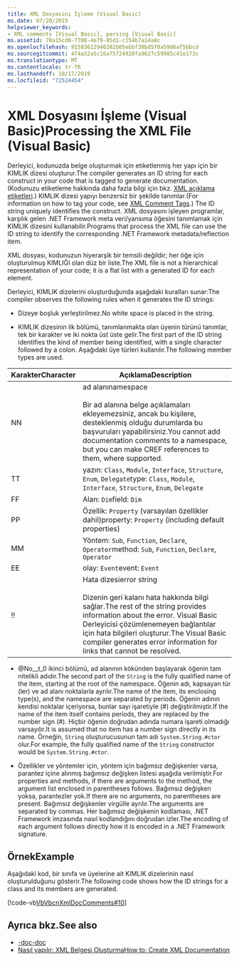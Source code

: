 ```yaml
---
title: XML Dosyasını İşleme (Visual Basic)
ms.date: 07/20/2015
helpviewer_keywords:
- XML comments [Visual Basic], parsing [Visual Basic]
ms.assetid: 78a15cd0-7708-4e79-85d1-c154b7a14a8c
ms.openlocfilehash: 91583612940282b05ebbf38bd5f0a59d6af5bbcd
ms.sourcegitcommit: 4f4a32a5c16a75724920fa9627c59985c41e173c
ms.translationtype: MT
ms.contentlocale: tr-TR
ms.lasthandoff: 10/17/2019
ms.locfileid: "72524454"
---
```

# <a name="processing-the-xml-file-visual-basic"></a><span data-ttu-id="43753-102">XML Dosyasını İşleme (Visual Basic)</span><span class="sxs-lookup"><span data-stu-id="43753-102">Processing the XML File (Visual Basic)</span></span>
<span data-ttu-id="43753-103">Derleyici, kodunuzda belge oluşturmak için etiketlenmiş her yapı için bir KIMLIK dizesi oluşturur.</span><span class="sxs-lookup"><span data-stu-id="43753-103">The compiler generates an ID string for each construct in your code that is tagged to generate documentation.</span></span> <span data-ttu-id="43753-104">(Kodunuzu etiketleme hakkında daha fazla bilgi için bkz. [XML açıklama etiketleri](../../../visual-basic/language-reference/xmldoc/index.md).) KIMLIK dizesi yapıyı benzersiz bir şekilde tanımlar.</span><span class="sxs-lookup"><span data-stu-id="43753-104">(For information on how to tag your code, see [XML Comment Tags](../../../visual-basic/language-reference/xmldoc/index.md).) The ID string uniquely identifies the construct.</span></span> <span data-ttu-id="43753-105">XML dosyasını işleyen programlar, karşılık gelen .NET Framework meta veri/yansıma öğesini tanımlamak için KIMLIK dizesini kullanabilir.</span><span class="sxs-lookup"><span data-stu-id="43753-105">Programs that process the XML file can use the ID string to identify the corresponding .NET Framework metadata/reflection item.</span></span>  
  
 <span data-ttu-id="43753-106">XML dosyası, kodunuzun hiyerarşik bir temsili değildir; her öğe için oluşturulmuş KIMLIĞI olan düz bir liste.</span><span class="sxs-lookup"><span data-stu-id="43753-106">The XML file is not a hierarchical representation of your code; it is a flat list with a generated ID for each element.</span></span>  
  
 <span data-ttu-id="43753-107">Derleyici, KIMLIK dizelerini oluşturduğunda aşağıdaki kuralları sunar:</span><span class="sxs-lookup"><span data-stu-id="43753-107">The compiler observes the following rules when it generates the ID strings:</span></span>  
  
- <span data-ttu-id="43753-108">Dizeye boşluk yerleştirilmez.</span><span class="sxs-lookup"><span data-stu-id="43753-108">No white space is placed in the string.</span></span>  
  
- <span data-ttu-id="43753-109">KIMLIK dizesinin ilk bölümü, tanımlanmakta olan üyenin türünü tanımlar, tek bir karakter ve iki nokta üst üste gelir.</span><span class="sxs-lookup"><span data-stu-id="43753-109">The first part of the ID string identifies the kind of member being identified, with a single character followed by a colon.</span></span> <span data-ttu-id="43753-110">Aşağıdaki üye türleri kullanılır.</span><span class="sxs-lookup"><span data-stu-id="43753-110">The following member types are used.</span></span>  
  
|<span data-ttu-id="43753-111">Karakter</span><span class="sxs-lookup"><span data-stu-id="43753-111">Character</span></span>|<span data-ttu-id="43753-112">Açıklama</span><span class="sxs-lookup"><span data-stu-id="43753-112">Description</span></span>|  
|---|---|  
|<span data-ttu-id="43753-113">N</span><span class="sxs-lookup"><span data-stu-id="43753-113">N</span></span>|<span data-ttu-id="43753-114">ad alanı</span><span class="sxs-lookup"><span data-stu-id="43753-114">namespace</span></span><br /><br /> <span data-ttu-id="43753-115">Bir ad alanına belge açıklamaları ekleyemezsiniz, ancak bu kişilere, desteklenmiş olduğu durumlarda bu başvuruları yapabilirsiniz.</span><span class="sxs-lookup"><span data-stu-id="43753-115">You cannot add documentation comments to a namespace, but you can make CREF references to them, where supported.</span></span>|  
|<span data-ttu-id="43753-116">T</span><span class="sxs-lookup"><span data-stu-id="43753-116">T</span></span>|<span data-ttu-id="43753-117">yazın: `Class`, `Module`, `Interface`, `Structure`, `Enum`, `Delegate`</span><span class="sxs-lookup"><span data-stu-id="43753-117">type: `Class`, `Module`, `Interface`, `Structure`, `Enum`, `Delegate`</span></span>|  
|<span data-ttu-id="43753-118">F</span><span class="sxs-lookup"><span data-stu-id="43753-118">F</span></span>|<span data-ttu-id="43753-119">Alan: `Dim`</span><span class="sxs-lookup"><span data-stu-id="43753-119">field: `Dim`</span></span>|  
|<span data-ttu-id="43753-120">P</span><span class="sxs-lookup"><span data-stu-id="43753-120">P</span></span>|<span data-ttu-id="43753-121">Özellik: `Property` (varsayılan özellikler dahil)</span><span class="sxs-lookup"><span data-stu-id="43753-121">property: `Property` (including default properties)</span></span>|  
|<span data-ttu-id="43753-122">M</span><span class="sxs-lookup"><span data-stu-id="43753-122">M</span></span>|<span data-ttu-id="43753-123">Yöntem: `Sub`, `Function`, `Declare`, `Operator`</span><span class="sxs-lookup"><span data-stu-id="43753-123">method: `Sub`, `Function`, `Declare`, `Operator`</span></span>|  
|<span data-ttu-id="43753-124">E</span><span class="sxs-lookup"><span data-stu-id="43753-124">E</span></span>|<span data-ttu-id="43753-125">olay: `Event`</span><span class="sxs-lookup"><span data-stu-id="43753-125">event: `Event`</span></span>|  
|<span data-ttu-id="43753-126">!</span><span class="sxs-lookup"><span data-stu-id="43753-126">!</span></span>|<span data-ttu-id="43753-127">Hata dizesi</span><span class="sxs-lookup"><span data-stu-id="43753-127">error string</span></span><br /><br /> <span data-ttu-id="43753-128">Dizenin geri kalanı hata hakkında bilgi sağlar.</span><span class="sxs-lookup"><span data-stu-id="43753-128">The rest of the string provides information about the error.</span></span> <span data-ttu-id="43753-129">Visual Basic Derleyicisi çözümlenemeyen bağlantılar için hata bilgileri oluşturur.</span><span class="sxs-lookup"><span data-stu-id="43753-129">The Visual Basic compiler generates error information for links that cannot be resolved.</span></span>|  
  
- <span data-ttu-id="43753-130">@No__t_0 ikinci bölümü, ad alanının kökünden başlayarak öğenin tam nitelikli adıdır.</span><span class="sxs-lookup"><span data-stu-id="43753-130">The second part of the `String` is the fully qualified name of the item, starting at the root of the namespace.</span></span> <span data-ttu-id="43753-131">Öğenin adı, kapsayan tür (ler) ve ad alanı noktalarla ayrılır.</span><span class="sxs-lookup"><span data-stu-id="43753-131">The name of the item, its enclosing type(s), and the namespace are separated by periods.</span></span> <span data-ttu-id="43753-132">Öğenin adının kendisi noktalar içeriyorsa, bunlar sayı işaretiyle (#) değiştirilmiştir.</span><span class="sxs-lookup"><span data-stu-id="43753-132">If the name of the item itself contains periods, they are replaced by the number sign (#).</span></span> <span data-ttu-id="43753-133">Hiçbir öğenin doğrudan adında numara işareti olmadığı varsayılır.</span><span class="sxs-lookup"><span data-stu-id="43753-133">It is assumed that no item has a number sign directly in its name.</span></span> <span data-ttu-id="43753-134">Örneğin, `String` oluşturucusunun tam adı `System.String.#ctor` olur.</span><span class="sxs-lookup"><span data-stu-id="43753-134">For example, the fully qualified name of the `String` constructor would be `System.String.#ctor`.</span></span>  
  
- <span data-ttu-id="43753-135">Özellikler ve yöntemler için, yöntem için bağımsız değişkenler varsa, parantez içine alınmış bağımsız değişken listesi aşağıda verilmiştir.</span><span class="sxs-lookup"><span data-stu-id="43753-135">For properties and methods, if there are arguments to the method, the argument list enclosed in parentheses follows.</span></span> <span data-ttu-id="43753-136">Bağımsız değişken yoksa, parantezler yok.</span><span class="sxs-lookup"><span data-stu-id="43753-136">If there are no arguments, no parentheses are present.</span></span> <span data-ttu-id="43753-137">Bağımsız değişkenler virgülle ayrılır.</span><span class="sxs-lookup"><span data-stu-id="43753-137">The arguments are separated by commas.</span></span> <span data-ttu-id="43753-138">Her bağımsız değişkenin kodlaması, .NET Framework imzasında nasıl kodlandığını doğrudan izler.</span><span class="sxs-lookup"><span data-stu-id="43753-138">The encoding of each argument follows directly how it is encoded in a .NET Framework signature.</span></span>  
  
## <a name="example"></a><span data-ttu-id="43753-139">Örnek</span><span class="sxs-lookup"><span data-stu-id="43753-139">Example</span></span>  
 <span data-ttu-id="43753-140">Aşağıdaki kod, bir sınıfa ve üyelerine ait KIMLIK dizelerinin nasıl oluşturulduğunu gösterir.</span><span class="sxs-lookup"><span data-stu-id="43753-140">The following code shows how the ID strings for a class and its members are generated.</span></span>  
  
 [!code-vb[VbVbcnXmlDocComments#10](~/samples/snippets/visualbasic/VS_Snippets_VBCSharp/VbVbcnXmlDocComments/VB/Class1.vb#10)]  
  
## <a name="see-also"></a><span data-ttu-id="43753-141">Ayrıca bkz.</span><span class="sxs-lookup"><span data-stu-id="43753-141">See also</span></span>

- [<span data-ttu-id="43753-142">-doc</span><span class="sxs-lookup"><span data-stu-id="43753-142">-doc</span></span>](../../../visual-basic/reference/command-line-compiler/doc.md)
- [<span data-ttu-id="43753-143">Nasıl yapılır: XML Belgesi Oluşturma</span><span class="sxs-lookup"><span data-stu-id="43753-143">How to: Create XML Documentation</span></span>](../../../visual-basic/programming-guide/program-structure/how-to-create-xml-documentation.md)
